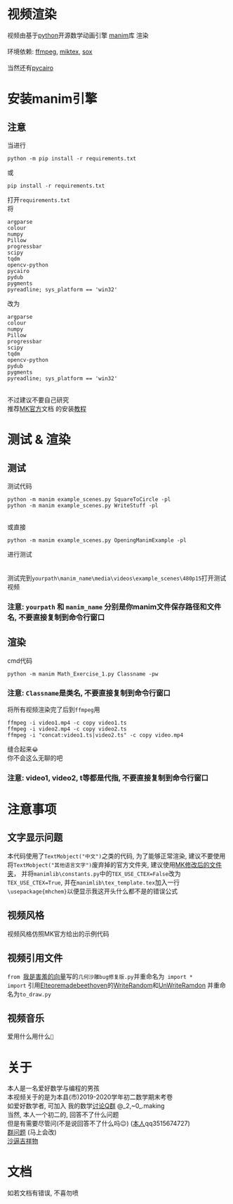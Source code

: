 # 视频渲染
视频由基于[python](https://www.python.org)开源数学动画引擎 [manim](https://github.com/3b1b/manim)库 渲染\
\
环境依赖: [ffmpeg](https://www.ffmpeg.org), [miktex](https://miktex.org), [sox](http://sox.sourceforge.net)\
\
当然还有[pycairo](https://www.lfd.uci.edu/~gohlke/pythonlibs/#pycairo)
# 安装manim引擎
## 注意
当进行
```
python -m pip install -r requirements.txt
```
或
```
pip install -r requirements.txt
```
打开`requirements.txt`\
将
```
argparse
colour
numpy
Pillow
progressbar
scipy
tqdm
opencv-python
pycairo
pydub
pygments
pyreadline; sys_platform == 'win32'
```
改为
```
argparse
colour
numpy
Pillow
progressbar
scipy
tqdm
opencv-python
pydub
pygments
pyreadline; sys_platform == 'win32'
```
\
不过建议不要自己研究\
推荐[MK官方](https://manim.ml/)文档 的安装[教程](https://manim.ml/problems/v2.3.html#)

# 测试 & 渲染

## 测试

测试代码
```
python -m manim example_scenes.py SquareToCircle -pl
python -m manim example_scenes.py WriteStuff -pl
```
\
或直接
```
python -m manim example_scenes.py OpeningManimExample -pl
```

进行测试\
\
\
测试完到`yourpath\manim_name\media\videos\example_scenes\480p15`打开测试视频
### 注意: `yourpath` 和 `manim_name` 分别是你manim文件保存路径和文件名, 不要直接复制到命令行窗口
## 渲染
cmd代码
```
python -m manim Math_Exercise_1.py Classname -pw
```
### 注意: `Classname`是类名, 不要直接复制到命令行窗口
将所有视频渲染完了后到`ffmpeg`用
```
ffmpeg -i video1.mp4 -c copy video1.ts
ffmpeg -i video2.mp4 -c copy video2.ts
ffmpeg -i "concat:video1.ts|video2.ts" -c copy video.mp4
```
缝合起来`😂`\
你不会这么无聊的吧

### 注意: video1, video2, t等都是代指, 不要直接复制到命令行窗口

# 注意事项
## 文字显示问题
本代码使用了`TextMobject("中文")`之类的代码, 为了能够正常渲染, 建议不要使用将`TextMobject("其他语言文字")`废弃掉的官方文件夹, 建议使用[MK修改后的文件夹](https://github.com/manim-kindergarten/manim)， 
并将`manimlib\constants.py`中的`TEX_USE_CTEX=False`改为`TEX_USE_CTEX=True`, 并在`manimlib\tex_template.tex`加入一行`\usepackage{mhchem}`以便显示我这开头什么都不是的错误公式
## 视频风格
视频风格仿照MK官方给出的示例代码

## 视频引用文件

`from `[我是害羞的向量](https://space.bilibili.com/215499610)写的`几何沙雕bug修复版.py`并重命名为` import *`\
`import` 引用[Elteoremadebeethoven](https://github.com/Elteoremadebeethoven)的[WriteRandom](https://github.com/Elteoremadebeethoven/MyAnimations/blob/master/my_projects/my_projects2.py#L48)和[UnWriteRamdon](https://github.com/Elteoremadebeethoven/MyAnimations/blob/master/my_projects/my_projects2.py#L62) 并重命名为`to_draw.py`

## 视频音乐
爱用什么用什么`🤣`

# 关于
本人是一名爱好数学与编程的男孩\
本视频关于的是为本县(市)2019-2020学年初二数学期末考卷\
如爱好数学者, 可加入
我的数学[讨论Q群](https://jq.qq.com/?_wv=1027&k=HS2d1hsW) @_2,~0\_.making \
当然, 本人一个初二的, 回答不了什么问题 \
但是有需要尽管问(不是说回答不了什么吗😉) ([本人](https://user.qzone.qq.com/3515674727)qq3515674727)\
[群问题](http://paste.ubuntu.com/p/3MDRrBtYNv/) (马上会改) \
[沙逼吉祥物](https://user.qzone.qq.com/1776471067) 
# 文档
如若文档有错误, 不喜勿喷

